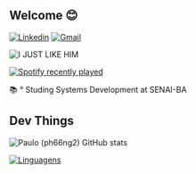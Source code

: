 ## Welcome 😊
[![Linkedin](https://img.shields.io/badge/LinkedIn-0077B5?style=for-the-badge&logo=linkedin&logoColor=white)](https://www.linkedin.com/in/paulohmedeiros/)
[![Gmail](https://img.shields.io/badge/Gmail-D14836?style=for-the-badge&logo=gmail&logoColor=white)](mailto:ph66ng2@gmail.com)

![I JUST LIKE HIM](https://media.giphy.com/media/26FxIJDQU6KcJcMEw/giphy.gif)

[![Spotify recently played](https://spotify-recently-played-readme.vercel.app/api?user=ph66ng2)](https://open.spotify.com/user/22ako765cgh5jibuwhg4qai3a?si=oKXqwi6GRyS-j3PIUB-3Ow)

📚 ° Studing Systems Development at SENAI-BA


## Dev Things
![Paulo (ph66ng2) GitHub stats](https://github-readme-stats.vercel.app/api?username=ph66ng2&theme=aura&show_icons=true)


[![Linguagens](https://github-readme-stats.vercel.app/api/top-langs/?username=ph66ng2&layout=donut-vertical)](https://github.com/ph66ng2/Java)



